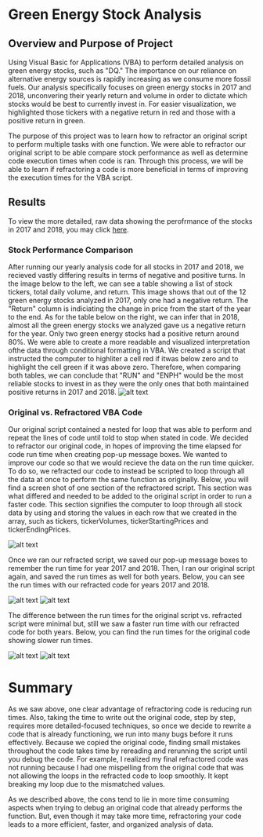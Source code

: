# Green Energy Stock Analysis

## Overview and Purpose of Project
Using Visual Basic for Applications (VBA) to perform detailed analysis on green energy stocks, such as "DQ." The importance on our reliance on alternative energy sources is rapidly increasing as we consume more fossil fuels.  Our analysis specifically focuses on green energy stocks in 2017 and 2018, unconvering their yearly return and volume in order to dictate which stocks would be best to currently invest in.  For easier visualization, we highlighted those tickers with a negative return in red and those with a positive return in green.

The purpose of this project was to learn how to refractor an original script to perform multiple tasks with one function.  We were able to refractor our original script to be able compare stock performance as well as determine code execution times when code is ran.  Through this process, we will be able to learn if refractoring a code is more beneficial in terms of improving the execution times for the VBA script.

## Results
To view the more detailed, raw data showing the perofrmance of the stocks in 2017 and 2018, you may click [here](https://github.com/nataliabench/Stock-Analysis/blob/2c1518802c039d1675b4182ad4e5c90cfa346b83/VBA_Challenge.xlsm).
### Stock Performance Comparison
After running our yearly analysis code for all stocks in 2017 and 2018, we recieved vastly differing results in terms of negative and positive turns.  In the image below to the left, we can see a table showing a list of stock tickers, total daily volume, and return.  This image shows that out of the 12 green energy stocks analyzed in 2017, only one had a negative return.  The "Return" column is indiciating the change in price from the start of the year to the end.  As for the table below on the right, we can infer that in 2018, almost all the green energy stocks we analyzed gave us a negative return for the year.  Only two green energy stocks had a positive return around 80%.  We were able to create a more readable and visualized interpretation ofthe data through conditional formatting in VBA.  We created a script that instructed the computer to highliter a cell red if itwas below zero and to highlight the cell green if it was above zero. Therefore, when comparing both tables, we can conclude that "RUN" and "ENPH" would be the most reliable stocks to invest in as they were the only ones that both maintained positive returns in 2017 and 2018.
![alt text](https://github.com/nataliabench/Stock-Analysis/blob/6f3f8856e85ebb2017d9c8f91858ed20cbc5a0f1/Resources/2017:2018%20All%20Stock%20Analysis.png)

### Original vs. Refractored VBA Code 
Our original script contained a nested for loop that was able to perform and repeat the lines of code until told to stop when stated in code.  We decided to refractor our original code, in hopes of improving the time elapsed for code run time when creating pop-up message boxes.  We wanted to improve our code so that we would recieve the data on the run time quicker.  To do so, we refracted our code to instead be scripted to loop through all the data at once to perform the same function as originally.  Below, you will find a screen shot of one section of the refractored script.  This section was what differed and needed to be added to the original script in order to run a faster code.  This section signifies the computer to loop through all stock data by using and storing the values in each row that we created in the array, such as tickers, tickerVolumes, tickerStartingPrices and tickerEndingPrices.

![alt text](https://github.com/nataliabench/Stock-Analysis/blob/e7b2f8e91b17f42e8d79c721e5d8fb46ffa59b51/Resources/Refractored%20Code.png)

Once we ran our refracted script, we saved our pop-up message boxes to remember the run time for year 2017 and 2018.  Then, I ran our original script again, and saved the run times as well for both years.  Below, you can see the run times with our refracted code for years 2017 and 2018.

![alt text](https://github.com/nataliabench/Stock-Analysis/blob/c9daefed62704fceb11da3e89899f129e1f07053/Resources/VBA_Challenge_2017.png)
![alt text](https://github.com/nataliabench/Stock-Analysis/blob/c9daefed62704fceb11da3e89899f129e1f07053/Resources/VBA_Challenge_2018.png)

The difference between the run times for the original script vs. refracted script were minimal but, still we saw a faster run time with our refracted code for both years. Below, you can find the run times for the original code showing slower run times.

![alt text](https://github.com/nataliabench/Stock-Analysis/blob/590508a400b67972e389e55002c23652f5abbc7b/Resources/Original_Script_RunTime2017.png)
![alt text](https://github.com/nataliabench/Stock-Analysis/blob/590508a400b67972e389e55002c23652f5abbc7b/Resources/Original_Script_RunTime2018.png)

# Summary
As we saw above, one clear advantage of refractoring code is reducing run times.  Also, taking the time to write out the original code, step by step, requires more detailed-focused techniques, so once we decide to rewrite a code that is already functioning, we run into many bugs before it runs effectively.  Because we copied the original code, finding small mistakes throughout the code takes time by rereading and rerunning the script until you debug the code.  For example, I realized my final refractored code was not running because I had one mispelling from the original code that was not allowing the loops in the refracted code to loop smoothly.  It kept breaking my loop due to the mismatched values.

As we described above, the cons tend to lie in more time consuming aspects when trying to debug an original code that already performs the function.  But, even though it may take more time, refractoring your code leads to a more efficient, faster, and organized analysis of data.
